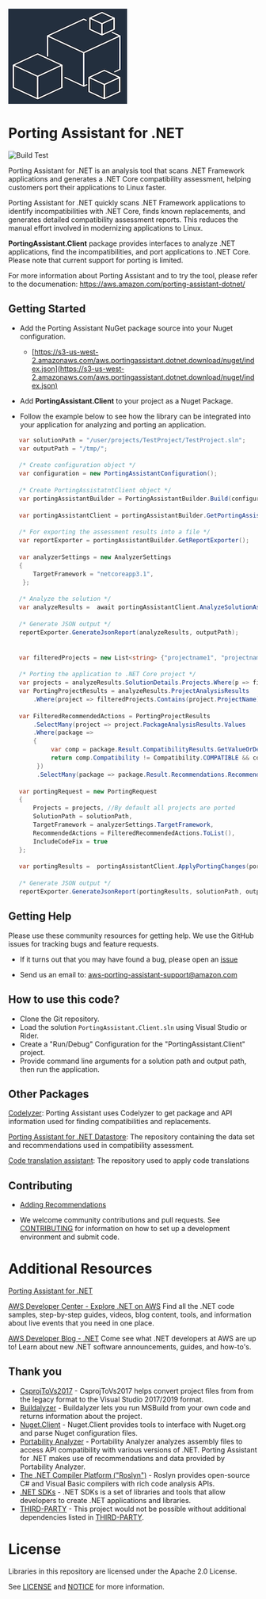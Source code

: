 ![Porting Assistant for .NET](./logo.png "Porting Assistant for .NET")

# Porting Assistant for .NET
![Build Test](https://github.com/aws/porting-assistant-dotnet-client/workflows/Build%20Test/badge.svg)
 
Porting Assistant for .NET is an analysis tool that scans .NET Framework applications and generates a .NET Core compatibility assessment, helping customers port their applications to Linux faster.
 
Porting Assistant for .NET quickly scans .NET Framework applications to identify incompatibilities with .NET Core, finds known replacements, and generates detailed compatibility assessment reports. This reduces the manual effort involved in modernizing applications to Linux.
 
**PortingAssistant.Client**  package provides interfaces to analyze .NET applications, find the incompatibilities, and port applications to .NET Core. Please note that current support for porting is limited.
 
For more information about Porting Assistant and to try the tool, please refer to the documenation: https://aws.amazon.com/porting-assistant-dotnet/

## Getting Started

* Add the Porting Assistant NuGet package source into your Nuget configuration. 
   * [https://s3-us-west-2.amazonaws.com/aws.portingassistant.dotnet.download/nuget/index.json](https://s3-us-west-2.amazonaws.com/aws.portingassistant.dotnet.download/nuget/index.json)
   
* Add **PortingAssistant.Client** to your project as a Nuget Package.

* Follow the example below to see how the library can be integrated into your application for analyzing and porting an application.

```csharp
   var solutionPath = "/user/projects/TestProject/TestProject.sln";
   var outputPath = "/tmp/";
   
   /* Create configuration object */
   var configuration = new PortingAssistantConfiguration();

   /* Create PortingAssistatntClient object */
   var portingAssistantBuilder = PortingAssistantBuilder.Build(configuration, logConfig => logConfig.AddConsole());

   var portingAssistantClient = portingAssistantBuilder.GetPortingAssistant();

   /* For exporting the assessment results into a file */
   var reportExporter = portingAssistantBuilder.GetReportExporter();

   var analyzerSettings = new AnalyzerSettings
   {
       TargetFramework = "netcoreapp3.1",
    };

   /* Analyze the solution */
   var analyzeResults =  await portingAssistantClient.AnalyzeSolutionAsync(solutionPath, analyzerSettings);

   /* Generate JSON output */
   reportExporter.GenerateJsonReport(analyzeResults, outputPath);
   

   var filteredProjects = new List<string> {"projectname1", "projectname2"};

   /* Porting the application to .NET Core project */
   var projects = analyzeResults.SolutionDetails.Projects.Where(p => filteredProjects.Contains(p.ProjectName)).ToList();
   var PortingProjectResults = analyzeResults.ProjectAnalysisResults
       .Where(project => filteredProjects.Contains(project.ProjectName));

   var FilteredRecommendedActions = PortingProjectResults
       .SelectMany(project => project.PackageAnalysisResults.Values
       .Where(package =>
       {
            var comp = package.Result.CompatibilityResults.GetValueOrDefault(analyzerSettings.TargetFramework);
            return comp.Compatibility != Compatibility.COMPATIBLE && comp.CompatibleVersions.Count != 0;
        })
        .SelectMany(package => package.Result.Recommendations.RecommendedActions));

   var portingRequest = new PortingRequest
   {
       Projects = projects, //By default all projects are ported
       SolutionPath = solutionPath,
       TargetFramework = analyzerSettings.TargetFramework,
       RecommendedActions = FilteredRecommendedActions.ToList(),
       IncludeCodeFix = true
   };

   var portingResults =  portingAssistantClient.ApplyPortingChanges(portingRequest);

   /* Generate JSON output */
   reportExporter.GenerateJsonReport(portingResults, solutionPath, outputPath);          
```

## Getting Help

Please use these community resources for getting help. We use the GitHub issues
for tracking bugs and feature requests.

* If it turns out that you may have found a bug,
  please open an [issue](https://github.com/aws/porting-assistant-dotnet-client/issues/new)
  
* Send us an email to: aws-porting-assistant-support@amazon.com
  
## How to use this code?
* Clone the Git repository.
* Load the solution `PortingAssistant.Client.sln` using Visual Studio or Rider. 
* Create a "Run/Debug" Configuration for the "PortingAssistant.Client" project.
* Provide command line arguments for a solution path and output path, then run the application.

## Other Packages
[Codelyzer](https://github.com/aws/codelyzer): Porting Assistant uses Codelyzer to get package and API information used for finding compatibilities and replacements.

[Porting Assistant for .NET Datastore](https://github.com/aws/porting-assistant-dotnet-datastore): The repository containing the data set and recommendations used in compatibility assessment.

[Code translation assistant](https://github.com/aws/cta): The repository used to apply code translations


## Contributing
* [Adding Recommendations](https://github.com/aws/porting-assistant-dotnet-datastore/blob/master/RECOMMENDATIONS.md)

* We welcome community contributions and pull requests. See
[CONTRIBUTING](./CONTRIBUTING.md) for information on how to set up a development
environment and submit code.

# Additional Resources
 
[Porting Assistant for .NET](https://docs.aws.amazon.com/portingassistant/index.html)
 
[AWS Developer Center - Explore .NET on AWS](https://aws.amazon.com/developer/language/net/)
Find all the .NET code samples, step-by-step guides, videos, blog content, tools, and information about live events that you need in one place.
 
[AWS Developer Blog - .NET](https://aws.amazon.com/blogs/developer/category/programing-language/dot-net/)
Come see what .NET developers at AWS are up to!  Learn about new .NET software announcements, guides, and how-to's.

## Thank you
* [CsprojToVs2017](https://github.com/hvanbakel/CsprojToVs2017) - CsprojToVs2017 helps convert project files from from the legacy format to the Visual Studio 2017/2019 format.
* [Buildalyzer](https://github.com/daveaglick/Buildalyzer) - Buildalyzer lets you run MSBuild from your own code and returns information about the project.
* [Nuget.Client](https://github.com/NuGet/NuGet.Client) - Nuget.Client provides tools to interface with Nuget.org and parse Nuget configuration files.
* [Portability Analyzer](https://github.com/microsoft/dotnet-apiport) - Portability Analyzer analyzes assembly files to access API compatibility with various versions of .NET. Porting Assistant for .NET makes use of recommendations and data provided by Portability Analyzer.
* [The .NET Compiler Platform ("Roslyn")](https://github.com/dotnet/roslyn) - Roslyn provides open-source C# and Visual Basic compilers with rich code analysis APIs. 
* [.NET SDKs](https://dotnet.microsoft.com/) - .NET SDKs is a set of libraries and tools that allow developers to create .NET applications and libraries.
* [THIRD-PARTY](./THIRD-PARTY) - This project would not be possible without additional dependencies listed in [THIRD-PARTY](./THIRD-PARTY).

# License

Libraries in this repository are licensed under the Apache 2.0 License.

See [LICENSE](./LICENSE) and [NOTICE](./NOTICE) for more information.  

